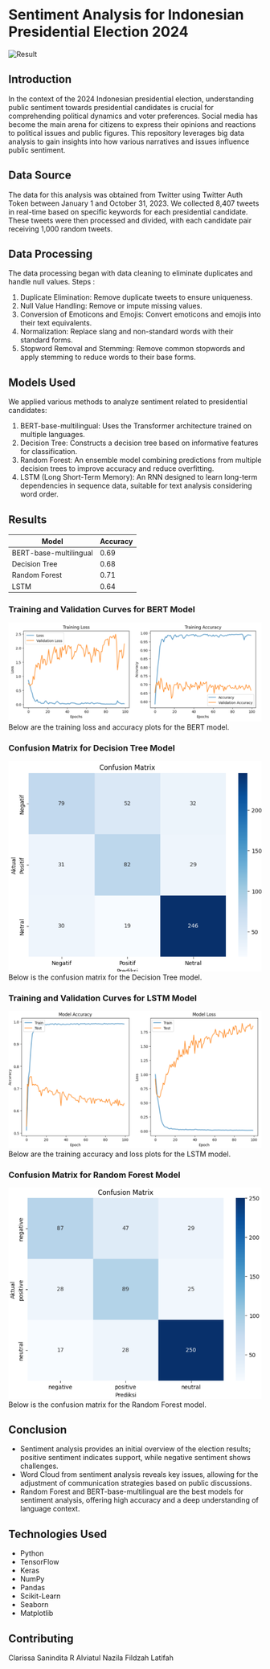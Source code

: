 # Sentiment Analysis for Indonesian Presidential Election 2024

![Result](image/result.png)

## Introduction
In the context of the 2024 Indonesian presidential election, understanding public sentiment towards presidential candidates is crucial for comprehending political dynamics and voter preferences. Social media has become the main arena for citizens to express their opinions and reactions to political issues and public figures. This repository leverages big data analysis to gain insights into how various narratives and issues influence public sentiment.

## Data Source
The data for this analysis was obtained from Twitter using Twitter Auth Token between January 1 and October 31, 2023. We collected 8,407 tweets in real-time based on specific keywords for each presidential candidate. These tweets were then processed and divided, with each candidate pair receiving 1,000 random tweets.

## Data Processing
The data processing began with data cleaning to eliminate duplicates and handle null values. Steps :
1. Duplicate Elimination: Remove duplicate tweets to ensure uniqueness.
2. Null Value Handling: Remove or impute missing values.
3. Conversion of Emoticons and Emojis: Convert emoticons and emojis into their text equivalents.
4. Normalization: Replace slang and non-standard words with their standard forms.
5. Stopword Removal and Stemming: Remove common stopwords and apply stemming to reduce words to their base forms.

## Models Used
We applied various methods to analyze sentiment related to presidential candidates:
1. BERT-base-multilingual:
   Uses the Transformer architecture trained on multiple languages.
2. Decision Tree:
   Constructs a decision tree based on informative features for classification.
3. Random Forest:
   An ensemble model combining predictions from multiple decision trees to improve accuracy and reduce overfitting.
4. LSTM (Long Short-Term Memory):
   An RNN designed to learn long-term dependencies in sequence data, suitable for text analysis considering word order.


## Results
| Model                   | Accuracy |
|-------------------------|----------|
| BERT-base-multilingual  | 0.69     |
| Decision Tree           | 0.68     |
| Random Forest           | 0.71     |
| LSTM                    | 0.64     |

### Training and Validation Curves for BERT Model
![APR Plot](image/Bert.png)
Below are the training loss and accuracy plots for the BERT model.

### Confusion Matrix for Decision Tree Model
![APR Plot](image/DT.png)
Below is the confusion matrix for the Decision Tree model.

### Training and Validation Curves for LSTM Model
![APR Plot](image/LSTM.png)
Below are the training accuracy and loss plots for the LSTM model.

### Confusion Matrix for Random Forest Model
![APR Plot](image/RF.png)
Below is the confusion matrix for the Random Forest model.

## Conclusion
- Sentiment analysis provides an initial overview of the election results; positive sentiment indicates support, while negative sentiment shows challenges.
- Word Cloud from sentiment analysis reveals key issues, allowing for the adjustment of communication strategies based on public discussions.
- Random Forest and BERT-base-multilingual are the best models for sentiment analysis, offering high accuracy and a deep understanding of language context.

## Technologies Used
- Python
- TensorFlow
- Keras
- NumPy
- Pandas
- Scikit-Learn
- Seaborn
- Matplotlib

## Contributing
Clarissa Sanindita R
Alviatul Nazila
Fildzah Latifah
